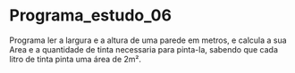 # Programa_estudo_06
Programa ler a largura e a altura de uma parede em metros, e calcula a sua Area e a quantidade de tinta necessaria para pinta-la, sabendo que cada litro de tinta pinta uma área de 2m².
